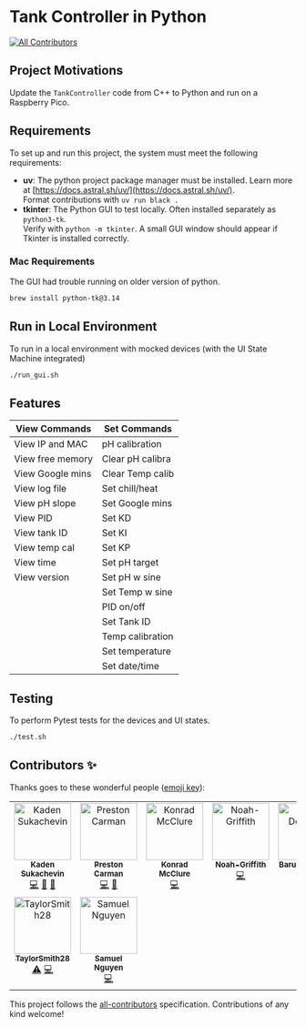 # Tank Controller in Python

<!-- ALL-CONTRIBUTORS-BADGE:START - Do not remove or modify this section -->
[![All Contributors](https://img.shields.io/badge/all_contributors-9-orange.svg?style=flat-square)](#contributors-)
<!-- ALL-CONTRIBUTORS-BADGE:END -->


## Project Motivations

Update the `TankController` code from C++ to Python and run on a Raspberry Pico.


## Requirements

To set up and run this project, the system must meet the following requirements:

- **uv**: The python project package manager must be installed. Learn more at [https://docs.astral.sh/uv/](https://docs.astral.sh/uv/).  
Format contributions with `uv run black .`
- **tkinter**: The Python GUI to test locally. Often installed separately as `python3-tk`.  
Verify with `python -m tkinter`. A small GUI window should appear if Tkinter is installed correctly.

### Mac Requirements

The GUI had trouble running on older version of python.

```sh
brew install python-tk@3.14
```

## Run in Local Environment

To run in a local environment with mocked devices (with the UI State Machine integrated)

``` sh
./run_gui.sh
```

## Features

| View Commands           | Set Commands        |
| ----------------------- | ------------------- |
| View IP and MAC         | pH calibration      |
| View free memory        | Clear pH calibra    |
| View Google mins        | Clear Temp calib    |
| View log file           | Set chill/heat      |
| View pH slope           | Set Google mins     |
| View PID                | Set KD              |
| View tank ID            | Set KI              |
| View temp cal           | Set KP              |
| View time               | Set pH target       |
| View version            | Set pH w sine       |
|                         | Set Temp w sine     |
|                         | PID on/off          |
|                         | Set Tank ID         |
|                         | Temp calibration    |
|                         | Set temperature     |
|                         | Set date/time       |

## Testing

To perform Pytest tests for the devices and UI states.

``` sh
./test.sh
```


## Contributors ✨

Thanks goes to these wonderful people ([emoji key](https://allcontributors.org/docs/en/emoji-key)):

<!-- ALL-CONTRIBUTORS-LIST:START - Do not remove or modify this section -->
<!-- prettier-ignore-start -->
<!-- markdownlint-disable -->
<table>
  <tbody>
    <tr>
      <td align="center" valign="top" width="14.28%"><a href="https://www.linkedin.com/in/kadensukachevin/"><img src="https://avatars.githubusercontent.com/u/26241731?v=4?s=100" width="100px;" alt="Kaden Sukachevin"/><br /><sub><b>Kaden Sukachevin</b></sub></a><br /><a href="https://github.com/Open-Acidification/TankControllerPico/commits?author=kadensu" title="Code">💻</a> <a href="https://github.com/Open-Acidification/TankControllerPico/commits?author=kadensu" title="Documentation">📖</a> <a href="https://github.com/Open-Acidification/TankControllerPico/issues?q=author%3Akadensu" title="Bug reports">🐛</a></td>
      <td align="center" valign="top" width="14.28%"><a href="https://github.com/prestoncarman"><img src="https://avatars.githubusercontent.com/u/3517157?v=4?s=100" width="100px;" alt="Preston Carman"/><br /><sub><b>Preston Carman</b></sub></a><br /><a href="https://github.com/Open-Acidification/TankControllerPico/commits?author=prestoncarman" title="Code">💻</a> <a href="https://github.com/Open-Acidification/TankControllerPico/issues?q=author%3Aprestoncarman" title="Bug reports">🐛</a></td>
      <td align="center" valign="top" width="14.28%"><a href="https://github.com/KonradMcClure"><img src="https://avatars.githubusercontent.com/u/66455502?v=4?s=100" width="100px;" alt="Konrad McClure"/><br /><sub><b>Konrad McClure</b></sub></a><br /><a href="https://github.com/Open-Acidification/TankControllerPico/commits?author=KonradMcClure" title="Code">💻</a></td>
      <td align="center" valign="top" width="14.28%"><a href="https://github.com/Noah-Griffith"><img src="https://avatars.githubusercontent.com/u/78978886?v=4?s=100" width="100px;" alt="Noah-Griffith"/><br /><sub><b>Noah-Griffith</b></sub></a><br /><a href="https://github.com/Open-Acidification/TankControllerPico/commits?author=Noah-Griffith" title="Code">💻</a></td>
      <td align="center" valign="top" width="14.28%"><a href="https://github.com/d-cryptic"><img src="https://avatars.githubusercontent.com/u/52271502?v=4?s=100" width="100px;" alt="Barun Debnath"/><br /><sub><b>Barun Debnath</b></sub></a><br /><a href="https://github.com/Open-Acidification/TankControllerPico/commits?author=d-cryptic" title="Code">💻</a></td>
      <td align="center" valign="top" width="14.28%"><a href="https://kieransukachevin.github.io/first%20portfolio/portfolio.html"><img src="https://avatars.githubusercontent.com/u/54186484?v=4?s=100" width="100px;" alt="Kieran Sukachevin"/><br /><sub><b>Kieran Sukachevin</b></sub></a><br /><a href="https://github.com/Open-Acidification/TankControllerPico/commits?author=kieransukachevin" title="Tests">⚠️</a> <a href="https://github.com/Open-Acidification/TankControllerPico/commits?author=kieransukachevin" title="Code">💻</a></td>
      <td align="center" valign="top" width="14.28%"><a href="https://github.com/jsoref"><img src="https://avatars.githubusercontent.com/u/2119212?v=4?s=100" width="100px;" alt="Josh Soref"/><br /><sub><b>Josh Soref</b></sub></a><br /><a href="https://github.com/Open-Acidification/TankControllerPico/commits?author=jsoref" title="Code">💻</a></td>
    </tr>
    <tr>
      <td align="center" valign="top" width="14.28%"><a href="https://github.com/TaylorSmith28"><img src="https://avatars.githubusercontent.com/u/83837157?v=4?s=100" width="100px;" alt="TaylorSmith28"/><br /><sub><b>TaylorSmith28</b></sub></a><br /><a href="https://github.com/Open-Acidification/TankControllerPico/commits?author=TaylorSmith28" title="Tests">⚠️</a> <a href="https://github.com/Open-Acidification/TankControllerPico/commits?author=TaylorSmith28" title="Code">💻</a></td>
      <td align="center" valign="top" width="14.28%"><a href="https://github.com/samuelnguyen999"><img src="https://avatars.githubusercontent.com/u/57112921?v=4?s=100" width="100px;" alt="Samuel Nguyen"/><br /><sub><b>Samuel Nguyen</b></sub></a><br /><a href="https://github.com/Open-Acidification/TankControllerPico/commits?author=samuelnguyen999" title="Code">💻</a></td>
    </tr>
  </tbody>
</table>

<!-- markdownlint-restore -->
<!-- prettier-ignore-end -->

<!-- ALL-CONTRIBUTORS-LIST:END -->

This project follows the [all-contributors](https://github.com/all-contributors/all-contributors) specification. Contributions of any kind welcome!
